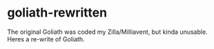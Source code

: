 # goliath-rewritten
The original Goliath was coded my Zilla/Milliavent, but kinda unusable. Heres a re-write of Goliath.
